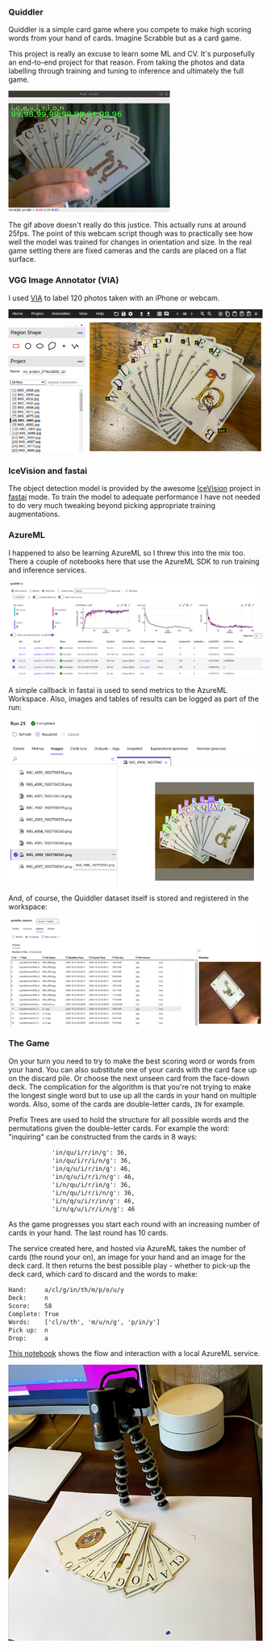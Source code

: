 ### Quiddler
Quiddler is a simple card game where you compete to make high scoring words from your hand of cards. Imagine Scrabble but as a card game.

This project is really an excuse to learn some ML and CV. It's purposefully an end-to-end project for that reason. From taking the photos and data labelling through training and tuning to inference and ultimately the full game.

![Moving cards](images/cards.gif)

The gif above doesn't really do this justice. This actually runs at around 25fps. The point of this webcam script though was to practically see how well the model was trained for changes in orientation and size. In the real game setting there are fixed cameras and the cards are placed on a flat surface.

### VGG Image Annotator (VIA)
I used [VIA](http://www.robots.ox.ac.uk/~vgg/software/via/) to label 120 photos taken with an iPhone or webcam.

![VIA](images/via.png)

### IceVision and fastai
The object detection model is provided by the awesome [IceVision](https://airctic.com/) project in [fastai](https://docs.fast.ai/) mode. To train the model to adequate performance I have not needed to do very much tweaking beyond picking appropriate training augmentations. 

### AzureML
I happened to also be learning AzureML so I threw this into the mix too. There a couple of notebooks here that use the AzureML SDK to run training and inference services.

![Training](images/azureml1.png)

A simple callback in fastai is used to send metrics to the AzureML Workspace. Also, images and tables of results can be logged as part of the run:

![Logged Image](images/azureml2.png)

And, of course, the Quiddler dataset itself is stored and registered in the workspace:

![Dataset](images/azureml3.png)

### The Game
On your turn you need to try to make the best scoring word or words from your hand. You can also substitute one of your cards with the card face up on the discard pile. Or choose the next unseen card from the face-down deck. The complication for the algorithm is that you're not trying to make the longest single word but to use up all the cards in your hand on multiple words. Also, some of the cards are double-letter cards, `IN` for example.

Prefix Trees are used to hold the structure for all possible words and the permutations given the double-letter cards. For example the word: "inquiring" can be constructed from the cards in 8 ways: 
```
            'in/qu/i/r/in/g': 36,
            'in/qu/i/r/i/n/g': 36,
            'in/q/u/i/r/in/g': 46,
            'in/q/u/i/r/i/n/g': 46,
            'i/n/qu/i/r/in/g': 36,
            'i/n/qu/i/r/i/n/g': 36,
            'i/n/q/u/i/r/in/g': 46,
            'i/n/q/u/i/r/i/n/g': 46
```

As the game progresses you start each round with an increasing number of cards in your hand. The last round has 10 cards.

The service created here, and hosted via AzureML takes the number of cards (the round your on), an image for your hand and an image for the deck card. It then returns the best possible play - whether to pick-up the deck card, which card to discard and the words to make:
```
Hand:     a/cl/g/in/th/m/p/o/u/y
Deck:     n
Score:    58
Complete: True
Words:    ['cl/o/th', 'm/u/n/g', 'p/in/y']
Pick up:  n
Drop:     a
```
[This notebook](https://github.com/jerbly/quiddler/blob/main/game/game.ipynb) shows the flow and interaction with a local AzureML service.

![Webcam](images/tripod.jpg)